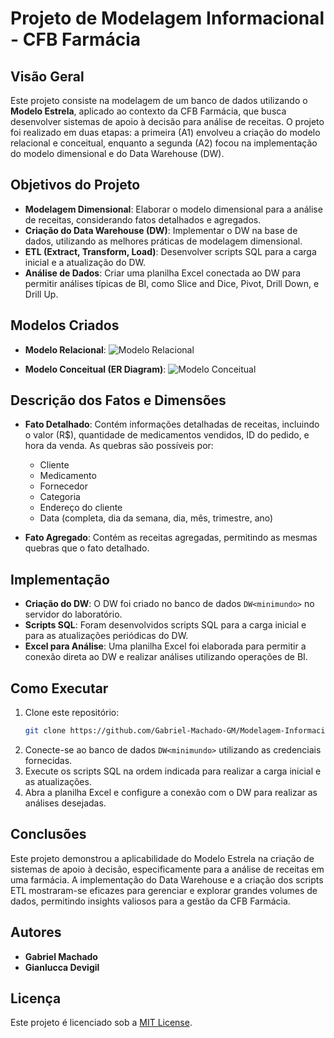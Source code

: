 # Projeto de Modelagem Informacional - CFB Farmácia

## Visão Geral
Este projeto consiste na modelagem de um banco de dados utilizando o **Modelo Estrela**, aplicado ao contexto da CFB Farmácia, que busca desenvolver sistemas de apoio à decisão para análise de receitas. O projeto foi realizado em duas etapas: a primeira (A1) envolveu a criação do modelo relacional e conceitual, enquanto a segunda (A2) focou na implementação do modelo dimensional e do Data Warehouse (DW).

## Objetivos do Projeto
- **Modelagem Dimensional**: Elaborar o modelo dimensional para a análise de receitas, considerando fatos detalhados e agregados.
- **Criação do Data Warehouse (DW)**: Implementar o DW na base de dados, utilizando as melhores práticas de modelagem dimensional.
- **ETL (Extract, Transform, Load)**: Desenvolver scripts SQL para a carga inicial e a atualização do DW.
- **Análise de Dados**: Criar uma planilha Excel conectada ao DW para permitir análises típicas de BI, como Slice and Dice, Pivot, Drill Down, e Drill Up.

## Modelos Criados
- **Modelo Relacional**:
  ![Modelo Relacional](Modelo%20Relacional.png)
  
- **Modelo Conceitual (ER Diagram)**:
  ![Modelo Conceitual](Modelo%20Conceitual%20(ER%20Diagram).png)

## Descrição dos Fatos e Dimensões
- **Fato Detalhado**: Contém informações detalhadas de receitas, incluindo o valor (R$), quantidade de medicamentos vendidos, ID do pedido, e hora da venda. As quebras são possíveis por:
  - Cliente
  - Medicamento
  - Fornecedor
  - Categoria
  - Endereço do cliente
  - Data (completa, dia da semana, dia, mês, trimestre, ano)

- **Fato Agregado**: Contém as receitas agregadas, permitindo as mesmas quebras que o fato detalhado.

## Implementação
- **Criação do DW**: O DW foi criado no banco de dados `DW<minimundo>` no servidor do laboratório.
- **Scripts SQL**: Foram desenvolvidos scripts SQL para a carga inicial e para as atualizações periódicas do DW.
- **Excel para Análise**: Uma planilha Excel foi elaborada para permitir a conexão direta ao DW e realizar análises utilizando operações de BI.

## Como Executar
1. Clone este repositório:
   ```bash
   git clone https://github.com/Gabriel-Machado-GM/Modelagem-Informacional.git
   ```
2. Conecte-se ao banco de dados `DW<minimundo>` utilizando as credenciais fornecidas.
3. Execute os scripts SQL na ordem indicada para realizar a carga inicial e as atualizações.
4. Abra a planilha Excel e configure a conexão com o DW para realizar as análises desejadas.

## Conclusões
Este projeto demonstrou a aplicabilidade do Modelo Estrela na criação de sistemas de apoio à decisão, especificamente para a análise de receitas em uma farmácia. A implementação do Data Warehouse e a criação dos scripts ETL mostraram-se eficazes para gerenciar e explorar grandes volumes de dados, permitindo insights valiosos para a gestão da CFB Farmácia.

## Autores
- **Gabriel Machado**
- **Gianlucca Devigil**

## Licença
Este projeto é licenciado sob a [MIT License](LICENSE).

